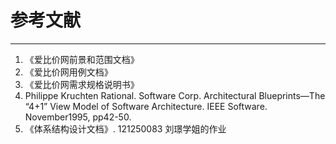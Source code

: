 # 参考文献

---

1. 《爱比价网前景和范围文档》
2. 《爱比价网用例文档》
3. 《爱比价网需求规格说明书》
4.  Philippe Kruchten Rational. Software Corp. Architectural Blueprints—The “4+1” View
Model of Software Architecture. IEEE Software. November1995, pp42-50.
5. 《体系结构设计文档》. 121250083 刘璟学姐的作业